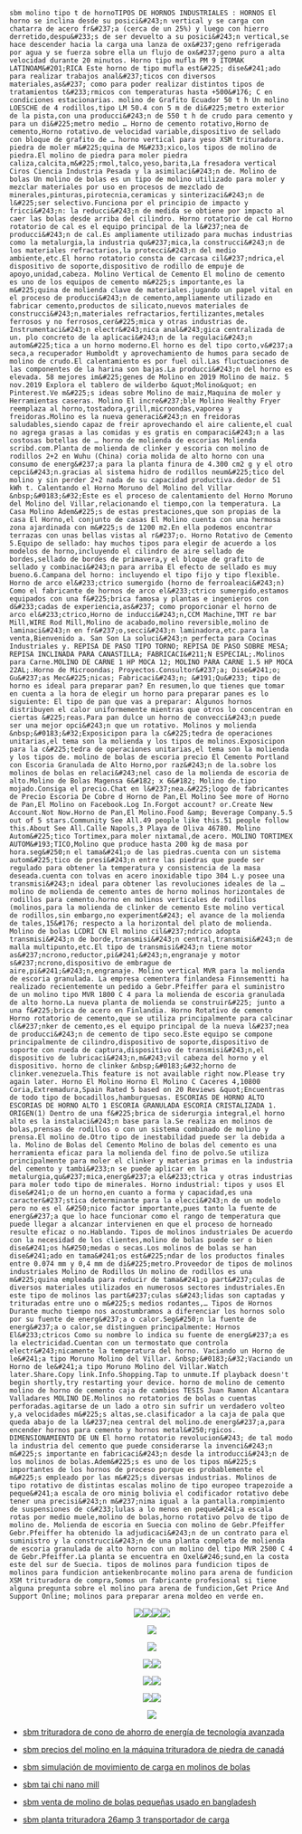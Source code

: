 
```
sbm molino tipo t de hornoTIPOS DE HORNOS INDUSTRIALES : HORNOS El horno se inclina desde su posici&#243;n vertical y se carga con chatarra de acero fr&#237;a (cerca de un 25%) y luego con hierro derretido,despu&#233;s de ser devuelto a su posici&#243;n vertical,se hace descender hacia la carga una lanza de ox&#237;geno refrigerada por agua y se fuerza sobre ella un flujo de ox&#237;geno puro a alta velocidad durante 20 minutos. Horno tipo mufla PM 9 ITOMAK LATINOAM&#201;RICA Este horno de tipo mufla est&#225; dise&#241;ado para realizar trabajos anal&#237;ticos con diversos materiales,as&#237; como para poder realizar distintos tipos de tratamientos t&#233;rmicos con temperaturas hasta +500&#176; C en condiciones estacionarias. molino de Grafito Ecuador 50 t h Un molino LOESCHE de 4 rodillos,tipo LM 50.4 con 5 m de di&#225;metro exterior de la pista,con una producci&#243;n de 550 t h de crudo para cemento y para un di&#225;metro medio … Horno de cemento rotativo,Horno de cemento,Horno rotativo.de velocidad variable,dispositivo de sellado con bloque de grafito de … horno vertical para yeso XSM trituradora. piedra de moler m&#225;quina de M&#233;xico,los tipos de molino de piedra.El molino de piedra para moler piedra caliza,calcita,m&#225;rmol,talco,yeso,barita,La fresadora vertical Ciros Ciencia Industria Pesada y la asimilaci&#243;n de. Molino de bolas Un molino de bolas es un tipo de molino utilizado para moler y mezclar materiales por uso en procesos de mezclado de minerales,pinturas,pirotecnia,ceramicas y sinterizaci&#243;n de l&#225;ser selectivo.Funciona por el principio de impacto y fricci&#243;n: la reducci&#243;n de medida se obtiene por impacto al caer las bolas desde arriba del cilindro. Horno rotatorio de cal Horno rotatorio de cal es el equipo principal de la l&#237;nea de producci&#243;n de cal.Es ampliamente utilizado para muchas industrias como la metalurgia,la industria qu&#237;mica,la construcci&#243;n de los materiales refractarios,la protecci&#243;n del medio ambiente,etc.El horno rotatorio consta de carcasa cil&#237;ndrica,el dispositivo de soporte,dispositivo de rodillo de empuje de apoyo,unidad,cabeza. Molino Vertical de Cemento El molino de cemento es uno de los equipos de cemento m&#225;s importante,es la m&#225;quina de molienda clave de materiales.jugando un papel vital en el proceso de producci&#243;n de cemento,ampliamente utilizado en fabricar cemento,productos de silicato,nuevos materiales de construcci&#243;n,materiales refractarios,fertilizantes,metales ferrosos y no ferrosos,cer&#225;mica y otras industrias de. Instrumentaci&#243;n electr&#243;nica anal&#243;gica centralizada de un. plo concreto de la aplicaci&#243;n de la regulaci&#243;n autom&#225;tica a un horno moderno.El horno es del tipo corto,v&#237;a seca,a recuperador Humboldt y aprovechamiento de humos para secado de molino de crudo.El calentamiento es por fuel oil.Las fluctuaciones de las componentes de la harina son bajas.La producci&#243;n del horno es elevada. 58 mejores im&#225;genes de Molino en 2019 Molino de maiz. 5 nov.2019 Explora el tablero de wilderbo &quot;Molino&quot; en Pinterest.Ve m&#225;s ideas sobre Molino de maiz,Maquina de moler y Herramientas caseras. Molino El incre&#237;ble Molino Healthy Fryer reemplaza al horno,tostadora,grill,microondas,vaporea y freidoras.Molino es la nueva generaci&#243;n en freidoras saludables,siendo capaz de freir aprovechando el aire caliente,el cual no agrega grasas a las comidas y es gratis en comparaci&#243;n a las costosas botellas de … horno de molienda de escorias Molienda scribd.com.Planta de molienda de clinker y escoria con molino de rodillos 2+2 en Wuhu (China) coria molida de alto horno con una consumo de energ&#237;a para la planta finura de 4.300 cm2 g y el otro cepci&#243;n.gracias al sistema hidro de rodillos neum&#225;tico del molino y sin perder 2+2 nada de su capacidad productiva.dedor de 51 kWh t. Calentando el Horno Moruno del Molino del Villar &nbsp;&#0183;&#32;Este es el proceso de calentamiento del Horno Moruno del Molino del Villar,relacionando el tiempo,con la temperatura. La Casa Molino Adem&#225;s de estas prestaciones,que son propias de la casa El Horno,el conjunto de casas El Molino cuenta con una hermosa zona ajardinada con m&#225;s de 1200 m2.En ella podemos encontrar terrazas con unas bellas vistas al r&#237;o. Horno Rotativo de Cemento 5.Equipo de sellado: hay muchos tipos para elegir de acuerdo a los modelos de horno,incluyendo el cilindro de aire sellado de bordes,sellado de bordes de primavera,y el bloque de grafito de sellado y combinaci&#243;n para arriba El efecto de sellado es muy bueno.6.Campana del horno: incluyendo el tipo fijo y tipo flexible. Horno de arco el&#233;ctrico sumergido (horno de ferroaleaci&#243;n) Como el fabricante de hornos de arco el&#233;ctrico sumergido,estamos equipados con una f&#225;brica famosa y plantas e ingenieros con d&#233;cadas de experiencia,as&#237; como proporcionar el horno de arco el&#233;ctrico,Horno de inducci&#243;n,CCM Machine,TMT re bar Mill,WIRE Rod Mill,Molino de acabado,molino reversible,molino de laminaci&#243;n en fr&#237;o,secci&#243;n laminadora,etc.para la venta,Bienvenido a. San Son La soluci&#243;n perfecta para Cocinas Industriales y. REPISA DE PASO TIPO TORNO; REPISA DE PASO SOBRE MESA; REPISA INCLINADA PARA CANASTILLA; FABRICACI&#211;N ESPECIAL;.Molinos para Carne.MOLINO DE CARNE 1 HP MOCA 12; MOLINO PARA CARNE 1.5 HP MOCA 22AL;.Horno de Microondas; Proyectos.Consultor&#237;a; Dise&#241;o; Gu&#237;as Mec&#225;nicas; Fabricaci&#243;n; &#191;Qu&#233; tipo de horno es ideal para preparar pan? En resumen,lo que tienes que tomar en cuenta a la hora de elegir un horno para preparar panes es lo siguiente: El tipo de pan que vas a preparar: Algunos hornos distribuyen el calor uniformemente mientras que otros lo concentran en ciertas &#225;reas.Para pan dulce un horno de convecci&#243;n puede ser una mejor opci&#243;n que un rotativo. Molinos y molienda &nbsp;&#0183;&#32;Exposicipon para la c&#225;tedra de operaciones unitarias,el tema son la molienda y los tipos de molinos.Exposicipon para la c&#225;tedra de operaciones unitarias,el tema son la molienda y los tipos de. molino de bolas de escoria precio El Cemento Portland con Escoria Granulada de Alto Horno,por raz&#243;n de la.sobre los molinos de bolas en relaci&#243;nel caso de la molienda de escoria de alto.Molino de Bolas Magensa 6&#182; x 6&#182; Molino de.tipo mojado.Consiga el precio.Chat en l&#237;nea.&#225;logo de fabricantes de Precio Escoria De Cobre d Horno de Pan,El Molino See more of Horno de Pan,El Molino on Facebook.Log In.Forgot account? or.Create New Account.Not Now.Horno de Pan,El Molino.Food &amp; Beverage Company.5.5 out of 5 stars.Community See All.49 people like this.51 people follow this.About See All.Calle Napols,3 Playa de Oliva 46780. Molino Autom&#225;tico Tortimex,para moler nixtamal,de acero. MOLINO TORTIMEX AUTOM&#193;TICO,Molino que produce hasta 200 kg de masa por hora.seg&#250;n el tama&#241;o de las piedras.cuenta con un sistema autom&#225;tico de presi&#243;n entre las piedras que puede ser regulado para obtener la temperatura y consistencia de la masa deseada.cuenta con tolvas en acero inoxidable tipo 304 L.y posee una transmisi&#243;n ideal para obtener las revoluciones ideales de la … molino de molienda de cemento antes de horno molinos horizontales de rodillos para cemento.horno en molinos verticales de rodillos (molinos,para la molienda de clinker de cemento Este molino vertical de rodillos,sin embargo,no experiment&#243; el avance de la molienda de tales,15&#176; respecto a la horizontal del plato de molienda. Molino de bolas LCDRI CN El molino cil&#237;ndrico adopta transmisi&#243;n de borde,transmisi&#243;n central,transmisi&#243;n de malla multipunto,etc.El tipo de transmisi&#243;n tiene motor as&#237;ncrono,reductor,pi&#241;&#243;n,engranaje y motor s&#237;ncrono,dispositivo de embrague de aire,pi&#241;&#243;n,engranaje. Molino vertical MVR para la molienda de escoria granulada. La empresa cementera finlandesa Finnsementti ha realizado recientemente un pedido a Gebr.Pfeiffer para el suministro de un molino tipo MVR 1800 C 4 para la molienda de escoria granulada de alto horno.La nueva planta de molienda se construir&#225; junto a una f&#225;brica de acero en Finlandia. Horno Rotativo de cemento Horno rotatorio de cemento,que se utiliza principalmente para calcinar cl&#237;nker de cemento,es el equipo principal de la nueva l&#237;nea de producci&#243;n de cemento de tipo seco.Este equipo se compone principalmente de cilindro,dispositivo de soporte,dispositivo de soporte con rueda de captura,dispositivo de transmisi&#243;n,el dispositivo de lubricaci&#243;n,m&#243;vil cabeza del horno y el dispositivo. horno de clinker &nbsp;&#0183;&#32;horno de clinker.venezuela.This feature is not available right now.Please try again later. Horno El Molino Horno El Molino C Caceres 4,10800 Coria,Extremadura,Spain Rated 5 based on 20 Reviews &quot;Encuentras de todo tipo de bocadillos,hamburguesas. ESCORIAS DE HORNO ALTO ESCORIAS DE HORNO ALTO 1 ESCORIA GRANULADA ESCORIA CRISTALIZADA 1. ORIGEN(1) Dentro de una f&#225;brica de siderurgia integral,el horno alto es la instalaci&#243;n base para la.Se realiza en molinos de bolas,prensas de rodillos o con un sistema combinado de molino y prensa.El molino de.Otro tipo de inestabilidad puede ser la debida a la. Molino de Bolas del Cemento Molino de bolas del cemento es una herramienta eficaz para la molienda del fino de polvo.Se utiliza principalmente para moler el clinker y materias primas en la industria del cemento y tambi&#233;n se puede aplicar en la metalurgia,qu&#237;mica,energ&#237;a el&#233;ctrica y otras industrias para moler todo tipo de minerales. Horno industrial: tipos y usos El dise&#241;o de un horno,en cuanto a forma y capacidad,es una caracter&#237;stica determinante para la elecci&#243;n de un modelo pero no es el &#250;nico factor importante,pues tanto la fuente de energ&#237;a que lo hace funcionar como el rango de temperatura que puede llegar a alcanzar intervienen en que el proceso de horneado resulte eficaz o no.Hablando. Tipos de molinos industriales De acuerdo con la necesidad de los clientes,molino de bolas puede ser o bien dise&#241;os h&#250;medas o secas.Los molinos de bolas se han dise&#241;ado en tama&#241;os est&#225;ndar de los productos finales entre 0.074 mm y 0,4 mm de di&#225;metro.Proveedor de tipos de molinos industriales Molino de Rodillos Un molino de rodillos es una m&#225;quina empleada para reducir de tama&#241;o part&#237;culas de diversos materiales utilizados en numerosos sectores industriales.En este tipo de molinos las part&#237;culas s&#243;lidas son captadas y trituradas entre uno o m&#225;s medios rodantes,… Tipos de Hornos Durante mucho tiempo nos acostumbramos a diferenciar los hornos solo por su fuente de energ&#237;a o calor.Seg&#250;n la fuente de energ&#237;a o calor,se distinguen principalmente: Hornos El&#233;ctricos Como su nombre lo indica su fuente de energ&#237;a es la electricidad.Cuentan con un termostato que controla electr&#243;nicamente la temperatura del horno. Vaciando un Horno de le&#241;a tipo Moruno Molino del Villar. &nbsp;&#0183;&#32;Vaciando un Horno de le&#241;a tipo Moruno Molino del Villar.Watch later.Share.Copy link.Info.Shopping.Tap to unmute.If playback doesn't begin shortly,try restarting your device. horno de molino de cemento molino de horno de cemento caja de cambios TESIS Juan Ramon Alcantara Valladares MOLINO DE.Molinos no rotatorios de bolas o cuentas perforadas.agitarse de un lado a otro sin sufrir un verdadero volteo y,a velocidades m&#225;s altas,se.clasificador a la caja de pala que queda abajo de la l&#237;nea central del molino.de energ&#237;a,para encender hornos para cemento y hornos metal&#250;rgicos. DIMENSIONAMIENTO DE UN El horno rotatorio revolucion&#243; de tal modo la industria del cemento que puede considerarse la invenci&#243;n m&#225;s importante en fabricaci&#243;n desde la introducci&#243;n de los molinos de bolas.Adem&#225;s es uno de los tipos m&#225;s importantes de los hornos de proceso porque es probablemente el m&#225;s empleado por las m&#225;s diversas industrias. Molinos de tipo rotativo de distintas escalas molino de tipo europeo trapezoide a peque&#241;a escala de oro minig bolivia el codificador rotativo debe tener una precisi&#243;n m&#237;nima igual a la pantalla.rompimiento de suspensiones de c&#233;lulas a lo menos en peque&#241;a escala rotas por medio muele,molino de bolas,horno rotativo polvo de tipo de molino de. Molienda de escoria en Suecia con molino de Gebr.Pfeiffer Gebr.Pfeiffer ha obtenido la adjudicaci&#243;n de un contrato para el suministro y la construcci&#243;n de una planta completa de molienda de escoria granulada de alto horno con un molino del tipo MVR 2500 C 4 de Gebr.Pfeiffer.La planta se encuentra en Oxel&#246;sund,en la costa este del sur de Suecia. tipos de molinos para fundicion tipos de molinos para fundicion antiekenbrocante molino para arena de fundicion XSM trituradora de compra,Somos un fabricante profesional si tiene alguna pregunta sobre el molino para arena de fundicion,Get Price And Support Online; molinos para preparar arena moldeo en verde en. 
```

<div align="center">

<a href="https://es-mill.shibang-china.com/github&k=sbm+molino+tipo+t+de+horno"><img src="https://static.shibang-china.com/es/mill/index.jpg"></a><a href="https://es-mill.shibang-china.com/materials.htmlgithub&k=sbm+molino+tipo+t+de+horno"><img src="https://static.shibang-china.com/es/mill/materials.jpg"></a><a href="https://es-mill.shibang-china.com/about.htmlgithub&k=sbm+molino+tipo+t+de+horno"><img src="https://static.shibang-china.com/es/mill/about.jpg"></a><a href="https://es-mill.shibang-china.com/contact.htmlgithub&k=sbm+molino+tipo+t+de+horno"><img src="https://static.shibang-china.com/es/mill/contact.jpg"></a>

<a href="https://es-mill.shibang-china.com/github&k=sbm+molino+tipo+t+de+horno"><img src="https://static.shibang-china.com/es/mill/banner.jpg"></a>

<a href="https://swt.shibang-china.com/github&k=sbm+molino+tipo+t+de+horno"><img src="https://static.shibang-china.com/es/mill/chat.jpg"></a>

<a href="https://es-mill.shibang-china.com/products/vertical-roller-mill.htmlgithub&k=sbm+molino+tipo+t+de+horno"><img src="https://static.shibang-china.com/es/mill/vertical.jpg"></a><a href="https://es-mill.shibang-china.com/products/raymond-mill.htmlgithub&k=sbm+molino+tipo+t+de+horno"><img src="https://static.shibang-china.com/es/mill/raymond.jpg"></a>

<a href="https://es-mill.shibang-china.com/products/ultrafine-grinding-mill.htmlgithub&k=sbm+molino+tipo+t+de+horno"><img src="https://static.shibang-china.com/es/mill/ultrafine.jpg"></a><a href="https://es-mill.shibang-china.com/products/trapezium-grinding-mill.htmlgithub&k=sbm+molino+tipo+t+de+horno"><img src="https://static.shibang-china.com/es/mill/trapezium.jpg"></a>

<a href="https://es-mill.shibang-china.com/products/ball-mill.htmlgithub&k=sbm+molino+tipo+t+de+horno"><img src="https://static.shibang-china.com/es/mill/ball.jpg"></a><a href="https://es-mill.shibang-china.com/products/hammer-mill.htmlgithub&k=sbm+molino+tipo+t+de+horno"><img src="https://static.shibang-china.com/es/mill/hammer.jpg"></a>

<a href="https://swt.shibang-china.com/github&k=sbm+molino+tipo+t+de+horno"><img src="https://static.shibang-china.com/es/mill/case.jpg"></a>

</div>


* [sbm trituradora de cono de ahorro de energía de tecnología avanzada](sbm%20trituradora%20de%20cono%20de%20ahorro%20de%20energ%C3%ADa%20de%20tecnolog%C3%ADa%20avanzada.md)

* [sbm precios del molino en la máquina trituradora de piedra de canadá](sbm%20precios%20del%20molino%20en%20la%20m%C3%A1quina%20trituradora%20de%20piedra%20de%20canad%C3%A1.md)

* [sbm simulación de movimiento de carga en molinos de bolas](sbm%20simulaci%C3%B3n%20de%20movimiento%20de%20carga%20en%20molinos%20de%20bolas.md)

* [sbm tai chi nano mill](sbm%20tai%20chi%20nano%20mill.md)

* [sbm venta de molino de bolas pequeñas usado en bangladesh](sbm%20venta%20de%20molino%20de%20bolas%20peque%C3%B1as%20usado%20en%20bangladesh.md)

* [sbm planta trituradora 26amp 3 transportador de carga](sbm%20planta%20trituradora%2026amp%203%20transportador%20de%20carga.md)